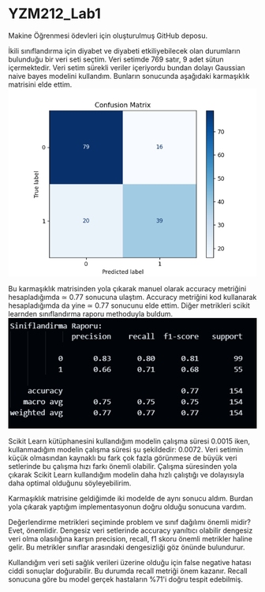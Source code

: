 # YZM212_Lab1
Makine Öğrenmesi ödevleri için oluşturulmuş GitHub deposu.

İkili sınıflandırma için diyabet ve diyabeti etkiliyebilecek olan durumların bulunduğu bir veri seti seçtim. Veri setimde 769 satır, 9 adet sütun içermektedir. Veri setim sürekli veriler içeriyordu bundan dolayı Gaussian naive bayes modelini kullandım. Bunların sonucunda aşağıdaki karmaşıklık matrisini elde ettim.
![alt text](image-1.png)

Bu karmaşıklık matrisinden yola çıkarak manuel olarak accuracy metriğini hesapladığımda ≃ 0.77 sonucuna ulaştım. Accuracy metriğini kod kullanarak hesapladığımda da yine ≃ 0.77 sonucunu elde ettim. Diğer metrikleri scikit learnden sınıflandırma raporu methoduyla buldum.
![alt text](image.png) 

Scikit Learn kütüphanesini kullandığım modelin çalışma süresi 0.0015 iken, kullanmadığım modelin çalışma süresi şu şekildedir: 0.0072. Veri setimin küçük olmasından kaynaklı bu fark çok fazla görünmese de büyük veri setlerinde bu çalışma hızı farkı önemli olabilir. Çalışma süresinden yola çıkarak Scikit Learn kullandığım modelin daha hızlı çalıştığı ve dolayısıyla daha optimal olduğunu söyleyebilirim.

Karmaşıklık matrisine geldiğimde iki modelde de aynı sonucu aldım. Burdan yola çıkarak yaptığım implementasyonun doğru olduğu sonucuna vardım.

Değerlendirme metrikleri seçiminde problem ve sınıf dağılımı önemli midir?
Evet, önemlidir. Dengesiz veri setlerinde accuracy yanıltıcı olabilir dengesiz veri olma olasılığına karşın precision, recall, f1 skoru önemli metrikler haline gelir.  Bu metrikler sınıflar arasındaki dengesizliği göz önünde bulundurur.

Kullandığım veri seti sağlık verileri üzerine olduğu için false negative hatası ciddi sonuçlar doğurabilir. Bu durumda recall metriği önem kazanır. Recall sonucuna göre bu model gerçek hastaların %71'i doğru tespit edebilmiş. 
